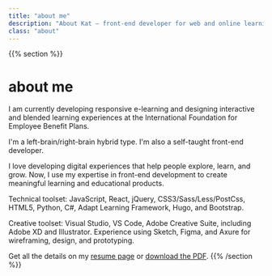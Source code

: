 ```yaml
---
title: "about me"
description: "About Kat — front-end developer for web and online learning"
class: "about"
---
```


{{% section %}}

# about me

I am currently developing responsive e-learning and designing interactive and blended learning experiences at the International Foundation for Employee Benefit Plans.

I'm a left-brain/right-brain hybrid type. I'm also a self-taught front-end developer.

I love developing digital experiences that help people explore, learn, and grow. Now, I use my expertise in front-end development to create meaningful learning and educational products.

Technical toolset: JavaScript, React, jQuery, CSS3/Sass/Less/PostCss, HTML5, Python, C#, Adapt Learning Framework, Hugo, and Bootstrap.

Creative toolset: Visual Studio, VS Code, Adobe Creative Suite, including Adobe XD and Illustrator. Experience using Sketch, Figma, and Axure for wireframing, design, and prototyping.

Get all the details on my <a href="/resume.html">resume page</a> or <a href="/ResumeTow.pdf">download the PDF</a>.
{{% /section %}}
